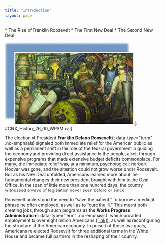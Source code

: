 ```yaml
---
title: "Introduction"
layout: page
---
```



<div data-type="abstract" markdown="1">
* The Rise of Franklin Roosevelt
* The First New Deal
* The Second New Deal

</div>

<?cnx.eoc class="summary" title="Summary"?>

<?cnx.eoc class="review-questions" title="Review Questions"?>

<?cnx.eoc class="critical-thinking" title="Critical Thinking Questions"?>

<?cnx.eoc class="references" title="References"?>

 ![A mural shows a group of male workers engaged in a variety of manufacturing tasks.](../resources/CNX_History_26_00_WPAMural.jpg "President Roosevelt&#x2019;s Federal One Project allowed thousands of artists to create public art. This initiative was a response to the Great Depression as part of the Works Project Administration, and much of the public art in cities today date from this era. New Deal by Charles Wells can be found in the Clarkson S. Fisher Federal Building and U.S. Courthouse in Trenton, New Jersey. (credit: modification of work by Library of Congress)"){: #CNX_History_26_00_WPAMural}

The election of President **Franklin Delano Roosevelt**{: data-type="term" .no-emphasis} signaled both immediate relief for the American public as well as a permanent shift in the role of the federal government in guiding the economy and providing direct assistance to the people, albeit through expensive programs that made extensive budget deficits commonplace. For many, the immediate relief was, at a minimum, psychological: Herbert Hoover was gone, and the situation could not grow worse under Roosevelt. But as his New Deal unfolded, Americans learned more about the fundamental changes their new president brought with him to the Oval Office. In the span of little more than one hundred days, the country witnessed a wave of legislation never seen before or since.

Roosevelt understood the need to “save the patient,” to borrow a medical phrase he often employed, as well as to “cure the ill.” This meant both creating jobs, through such programs as the **Works Progress Administration**{: data-type="term" .no-emphasis}, which provided employment to over eight million Americans ([\[link\]](#CNX_History_26_00_WPAMural)), as well as reconfiguring the structure of the American economy. In pursuit of these two goals, Americans re-elected Roosevelt for three additional terms in the White House and became full partners in the reshaping of their country.

